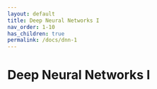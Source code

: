 ```yaml
---
layout: default
title: Deep Neural Networks I
nav_order: 1-10
has_children: true
permalink: /docs/dnn-1
---
```


# Deep Neural Networks I
